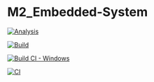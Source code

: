 # M2_Embedded-System



[![Analysis](https://github.com/Huthaif-2000/M2_Embedded-System/actions/workflows/Analysis.yml/badge.svg)](https://github.com/Huthaif-2000/M2_Embedded-System/actions/workflows/Analysis.yml)

[![Build](https://github.com/Huthaif-2000/M2_Embedded-System/actions/workflows/build.yml/badge.svg)](https://github.com/Huthaif-2000/M2_Embedded-System/actions/workflows/build.yml)

[![Build CI - Windows](https://github.com/Huthaif-2000/M2_Embedded-System/actions/workflows/Build_windows.yml/badge.svg)](https://github.com/Huthaif-2000/M2_Embedded-System/actions/workflows/Build_windows.yml)

[![CI](https://github.com/Huthaif-2000/M2_Embedded-System/actions/workflows/Valgrind.yml/badge.svg)](https://github.com/Huthaif-2000/M2_Embedded-System/actions/workflows/Valgrind.yml)

